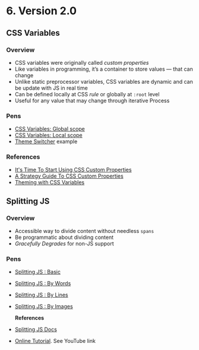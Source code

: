 # 6. Version 2.0

## CSS Variables

### Overview

* CSS variables were originally called _custom properties_
* Like variables in programming, it’s a container to store values — that can change
* Unlike static preprocessor variables, CSS variables are dynamic and can be update with JS in real time
* Can be defined locally at CSS _rule_ or globally at `:root` level
* Useful for any value that may change through iterative Process

### Pens

* [CSS Variables: Global scope](https://codepen.io/manikoth/pen/KKpaZwr)
* [CSS Variables: Local scope](https://codepen.io/manikoth/pen/QWbdajV)
* [Theme Switcher](https://codepen.io/nirazanbasnet/pen/OeZpjo) example

### References

* [It's Time To Start Using CSS Custom Properties](https://www.smashingmagazine.com/2017/04/start-using-css-custom-properties/)
* [A Strategy Guide To CSS Custom Properties](https://www.smashingmagazine.com/2018/05/css-custom-properties-strategy-guide/)
* [Theming with CSS Variables](https://css-tricks.com/css-custom-properties-theming/)

## Splitting JS

### Overview

* Accessible way to divide content without needless `spans`
* Be programmatic about dividing content
* _Gracefully Degrades_ for non-JS support

### Pens

* [Splitting JS : Basic](https://codepen.io/manikoth/pen/BaNpYNE)
* [Splitting JS : By Words](https://codepen.io/manikoth/pen/vYOgdGz)
* [Splitting JS : By Lines](https://codepen.io/manikoth/pen/bGdgLBb)
* [Splitting JS : By Images](https://codepen.io/manikoth/pen/jOPyZKM)

  **References**

* [Splitting JS Docs](https://splitting.js.org/guide.html)
* [Online Tutorial](https://github.com/designcourse/splitting-js-tutorial). See YouTube link

